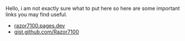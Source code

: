 Hello, i am not exactly sure what to put here so here are some important links you may find useful.

- [razor7100.pages.dev](https://razor7100.pages.dev)  
- [gist.github.com/Razor7100](https://gist.github.com/Razor7100)
